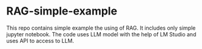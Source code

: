 # RAG-simple-example
This repo contains simple example the using of RAG. It includes only simple jupyter notebook. The code uses LLM model with the help of LM Studio and uses API to access to LLM.
